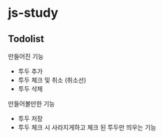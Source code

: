 # js-study

## Todolist
만들어진 기능
- 투두 추가
- 투두 체크 및 취소 (취소선)
- 투두 삭제

만들어볼만한 기능
- 투두 저장
- 투두 체크 시 사라지게하고 체크 된 투두만 띄우는 기능